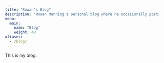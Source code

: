 ```yaml
---
title: "Rowan's Blog"
description: "Rowan Manning's personal blog where he occasionally posts things about web development"
menu:
  main:
    name: "Blog"
    weight: 40
aliases:
  - /blog/
---
```


This is my blog.
